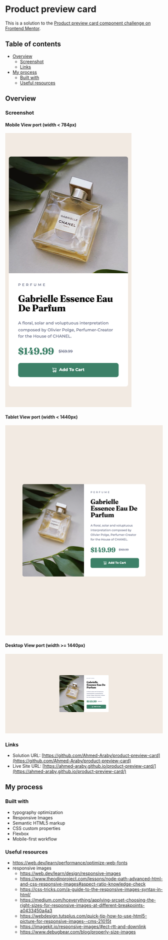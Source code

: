 # Product preview card

This is a solution to the [Product preview card component challenge on Frontend Mentor](https://www.frontendmentor.io/challenges/product-preview-card-component-GO7UmttRfa).

## Table of contents

- [Overview](#overview)
  - [Screenshot](#screenshot)
  - [Links](#links)
- [My process](#my-process)
  - [Built with](#built-with)
  - [Useful resources](#useful-resources)

## Overview

### Screenshot

#### Mobile View port (width < 784px)
![Screenshot for Product Preview Card in mobile viewport](./documentation/screenshots/product-preview-card___mobile-view-port.png)

#### Tablet View port (width < 1440px)
![Screenshot for Product Preview Card in tablet viewport](./documentation/screenshots/product-preview-card___tablet-view-port.png)

#### Desktop View port (width >= 1440px)
![Screenshot for Product Preview Card in desktop viewport](./documentation/screenshots/product-preview-card___desktop-view-port.png)


### Links

- Solution URL: [https://github.com/Ahmed-Araby/product-preview-card](https://github.com/Ahmed-Araby/product-preview-card)
- Live Site URL: [https://ahmed-araby.github.io/product-preview-card/](https://ahmed-araby.github.io/product-preview-card/)

## My process

### Built with

- typography optimization
- Responsive Images
- Semantic HTML5 markup
- CSS custom properties
- Flexbox
- Mobile-first workflow


### Useful resources
* https://web.dev/learn/performance/optimize-web-fonts
* responsive images
  * https://web.dev/learn/design/responsive-images
  * https://www.theodinproject.com/lessons/node-path-advanced-html-and-css-responsive-images#aspect-ratio-knowledge-check
  * https://css-tricks.com/a-guide-to-the-responsive-images-syntax-in-html/
  * https://medium.com/hceverything/applying-srcset-choosing-the-right-sizes-for-responsive-images-at-different-breakpoints-a0433450a4a3
  * https://webdesign.tutsplus.com/quick-tip-how-to-use-html5-picture-for-responsive-images--cms-21015t
  * https://imagekit.io/responsive-images/#ect-rtt-and-downlink
  * https://www.debugbear.com/blog/properly-size-images